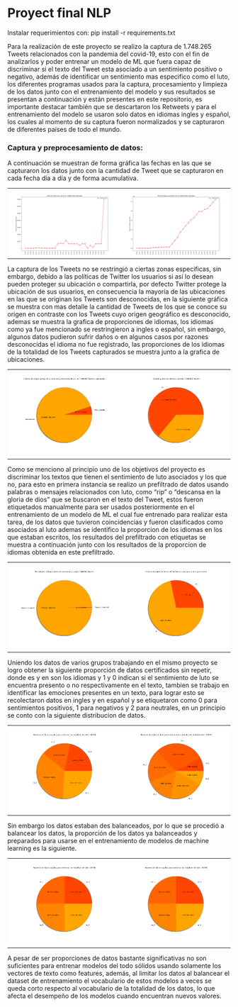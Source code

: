 # Proyect final NLP

Instalar requerimientos con: pip install -r requirements.txt

Para la realización de este proyecto se realizo la captura de 1.748.265 Tweets relacionados con la pandemia del covid-19, esto con el fin de analizarlos y poder entrenar un modelo de ML que fuera capaz de discriminar si el texto del Tweet esta asociado a un sentimiento positivo o negativo, además de identificar un sentimiento mas especifico como el luto, los diferentes programas usados para la captura, procesamiento y limpieza de los datos junto con el entrenamiento del modelo y sus resultados se presentan a continuación y están presentes en este repositorio, es importante destacar también que se descartaron los Retweets y para el entrenamiento del modelo se usaron solo datos en idiomas ingles y español, los cuales al momento de su captura fueron normalizados y se capturaron de diferentes países de todo el mundo.

### Captura y preprocesamiento de datos:

A continuación se muestran de forma gráfica las fechas en las que se capturaron los datos junto con la cantidad de Tweet que se capturaron en cada fecha día a día y de forma acumulativa.

<table style="border-collapse: collapse;">
<tr style="padding: 0px; margin: 0px; border: none;">
<td style="padding: 0px; margin: 0px; border: none;line-height:0;">
<img src="captura de datos/graficas datos/0_analisis_fechas_dia_a_dia.png" width="100%" height="auto"/>
</td>
<td style="padding: 0px; margin: 0px; border: none; line-height:0;">
<img src="captura de datos/graficas datos/0_analisis_fechas_acomulativo.png" width="100%" height="auto"/>
</td>
</tr>
</table>

La captura de los Tweets no se restringió a ciertas zonas especificas, sin embargo, debido a las políticas de Twitter los usuarios si así lo desean pueden proteger su ubicación o compartirla, por defecto Twitter protege la ubicación de sus usuarios, en consecuencia la mayoría de las ubicaciones en las que se originan los Tweets son desconocidas, en la siguiente gráfica se muestra con mas detalle la cantidad de Tweets de los que se conoce su origen en contraste con los Tweets cuyo origen geográfico es desconocido, ademas se muestra la grafica de proporciones de idiomas, los idiomas como ya fue mencionado se restringieron a ingles o español, sin embargo, algunos datos pudieron sufrir daños o en algunos casos por razones desconocidas el idioma no fue registrado, las proporciones de los idiomas de la totalidad de los Tweets capturados se muestra junto a la grafica de ubicaciones.

<table style="border-collapse: collapse;">
<tr style="padding: 0px; margin: 0px; border: none;">
<td style="padding: 0px; margin: 0px; border: none;line-height:0;">
<img src="captura de datos/graficas datos/0_analisis_paises.png" width="100%" height="auto"/>
</td>
<td style="padding: 0px; margin: 0px; border: none; line-height:0;">
<img src="captura de datos/graficas datos/0_analisis_idiomas.png" width="100%" height="auto"/>
</td>
</tr>
</table>

Como se menciono al principio uno de los objetivos del proyecto es discriminar los textos que tienen el sentimiento de luto asociados y los que no, para esto en primera instancia se realizo un prefiltrado de datos usando palabras o mensajes relacionados con luto, como “rip” o “descansa en la gloria de dios” que se buscaron en el texto del Tweet, estos fueron etiquetados manualmente para ser usados posteriormente en el entrenamiento de un modelo de ML el cual fue entrenado para realizar esta tarea, de los datos que tuvieron coincidencias y fueron clasificados como asociados al luto ademas se identifico la proporcion de los idiomas en los que estaban escritos, los resultados del prefiltrado con etiquetas se muestra a continuación junto con los resultados de la proporcion de idiomas obtenida en este prefiltrado.

<table style="border-collapse: collapse;">
<tr style="padding: 0px; margin: 0px; border: none;">
<td style="padding: 0px; margin: 0px; border: none;line-height:0;">
<img src="captura de datos/graficas datos/0_analisis_preconteo_mourning.png" width="100%" height="auto"/>
</td>
<td style="padding: 0px; margin: 0px; border: none; line-height:0;">
<img src="captura de datos/graficas datos/0_analisis_idiomas_preconteo_mourning.png" width="100%" height="auto"/>
</td>
</tr>
</table>

Uniendo los datos de varios grupos trabajando en el mismo proyecto se logro obtener la siguiente proporción de datos certificados sin repetir, donde es y en son los idiomas y 1 y 0 indican si el sentimiento de luto se encuentra presento o no respectivamente en el texto, tambien se trabajo en identificar las emociones presentes en un texto, para lograr esto se recolectaron datos en ingles y en español y se etiquetaron como 0 para sentimientos positivos, 1 para negativos y 2 para neutrales, en un principio se conto con la siguiente distribucion de datos.

<table style="border-collapse: collapse;">
<tr style="padding: 0px; margin: 0px; border: none;">
<td style="padding: 0px; margin: 0px; border: none;line-height:0;">
<img src="entrenamiento de modelos/graficas datos/distribucion_datos_mourning_c0.png" width="100%" height="auto"/>
</td>
<td style="padding: 0px; margin: 0px; border: none; line-height:0;">
<img src="entrenamiento de modelos/graficas datos/distribucion_datos_sentiments_c0.png" width="100%" height="auto"/>
</td>
</tr>
</table>

Sin embargo los datos estaban des balanceados, por lo que se procedió a balancear los datos, la proporción de los datos ya balanceados y preparados para usarse en el entrenamiento de modelos de machine learning es la siguiente.

<table style="border-collapse: collapse;">
<tr style="padding: 0px; margin: 0px; border: none;">
<td style="padding: 0px; margin: 0px; border: none;line-height:0;">
<img src="entrenamiento de modelos/graficas datos/distribucion_datos_mourning_c1.png" width="100%" height="auto"/>
</td>
<td style="padding: 0px; margin: 0px; border: none; line-height:0;">
<img src="entrenamiento de modelos/graficas datos/distribucion_datos_mourning_c1.png" width="100%" height="auto"/>
</td>
</tr>
</table>

A pesar de ser proporciones de datos bastante significativas no son suficientes para entrenar modelos del todo sólidos usando solamente los vectores de texto como features, además, al limitar los datos al balancear el dataset de entrenamiento el vocabulario de estos modelos a veces se queda corto respecto al vocabulario de la totalidad de los datos, lo que afecta el desempeño de los modelos cuando encuentran nuevos valores.
